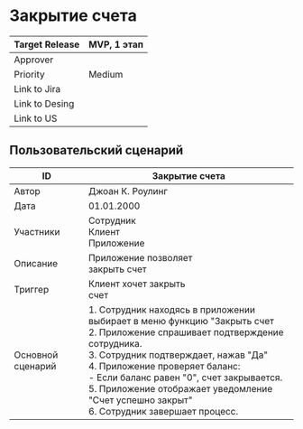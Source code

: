 # Закрытие счета 


|Target Release|MVP, 1 этап|
|:-------------|:----------|
|Approver      |           |
|Priority      | Medium    |
|Link to Jira  |           |
|Link to Desing|           |
|Link to US    |           |


## Пользовательский сценарий 
| ID                | Закрытие счета                                                                                                                                                                                                                                                                                                                                                  |
|-------------------|-----------------------------------------------------------------------------------------------------------------------------------------------------------------------------------------------------------------------------------------------------------------------------------------------------------------------------------------------------------------|
| Автор             | Джоан К. Роулинг                                                                                                                                                                                                                                                                                                                                                |
| Дата              | 01.01.2000                                                                                                                                                                                                                                                                                                                                                      |
| Участники         | Сотрудник <br>Клиент <br>Приложение                                                                                                                                                                                                                                                                                                                             |
| Описание          | Приложение позволяет<br>закрыть счет                                                                                                                                                                                                                                                                                                                            |
| Триггер           | Клиент хочет закрыть <br>счет                                                                                                                                                                                                                                                                                                                                   |
| Основной сценарий | 1. Сотрудник находясь в приложении выбирает в меню функцию "Закрыть счет<br>2. Приложение спрашивает подтверждение сотрудника.<br>3. Сотрудник подтверждает, нажав "Да"<br>4. Приложение проверяет баланс:<br>     - Если баланс равен "0", счет закрывается. <br>5. Приложение отображает уведомление "Счет успешно закрыт"<br>6. Сотрудник завершает процесс. |
